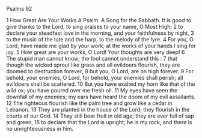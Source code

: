 Psalms 92

1	How Great Are Your Works A Psalm. A Song for the Sabbath. It is good to give thanks to the Lord, to sing praises to your name, O Most High;
2	to declare your steadfast love in the morning, and your faithfulness by night,
3	to the music of the lute and the harp, to the melody of the lyre.
4	For you, O Lord, have made me glad by your work; at the works of your hands I sing for joy.
5	How great are your works, O Lord! Your thoughts are very deep!
6	The stupid man cannot know; the fool cannot understand this :
7	that though the wicked sprout like grass and all evildoers flourish, they are doomed to destruction forever;
8	but you, O Lord, are on high forever.
9	For behold, your enemies, O Lord, for behold, your enemies shall perish; all evildoers shall be scattered.
10	But you have exalted my horn like that of the wild ox; you have poured over me fresh oil.
11	My eyes have seen the downfall of my enemies; my ears have heard the doom of my evil assailants.
12	The righteous flourish like the palm tree and grow like a cedar in Lebanon.
13	They are planted in the house of the Lord; they flourish in the courts of our God.
14	They still bear fruit in old age; they are ever full of sap and green,
15	to declare that the Lord is upright; he is my rock, and there is no unrighteousness in him.

